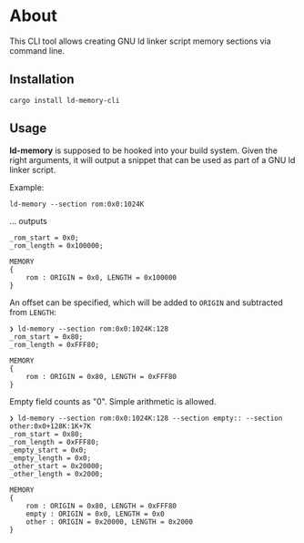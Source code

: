 # About

This CLI tool allows creating GNU ld linker script memory sections via command
line.

## Installation

    cargo install ld-memory-cli

## Usage

**ld-memory** is supposed to be hooked into your build system. Given the right
arguments, it will output a snippet that can be used as part of a GNU ld linker
script.

Example:

    ld-memory --section rom:0x0:1024K

... outputs 


```
_rom_start = 0x0;
_rom_length = 0x100000;

MEMORY
{
    rom : ORIGIN = 0x0, LENGTH = 0x100000
}
```

An offset can be specified, which will be added to `ORIGIN` and subtracted from
`LENGTH`:

```
❯ ld-memory --section rom:0x0:1024K:128
_rom_start = 0x80;
_rom_length = 0xFFF80;

MEMORY
{
    rom : ORIGIN = 0x80, LENGTH = 0xFFF80
}
```

Empty field counts as "0". Simple arithmetic is allowed.

```
❯ ld-memory --section rom:0x0:1024K:128 --section empty:: --section other:0x0+128K:1K+7K
_rom_start = 0x80;
_rom_length = 0xFFF80;
_empty_start = 0x0;
_empty_length = 0x0;
_other_start = 0x20000;
_other_length = 0x2000;

MEMORY
{
    rom : ORIGIN = 0x80, LENGTH = 0xFFF80
    empty : ORIGIN = 0x0, LENGTH = 0x0
    other : ORIGIN = 0x20000, LENGTH = 0x2000
}
```
